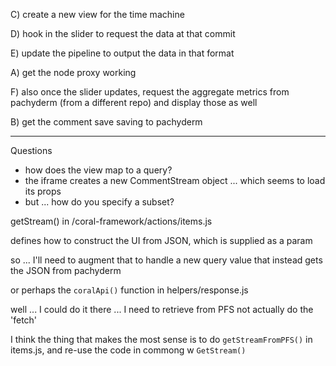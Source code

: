 
C) create a new view for the time machine

D) hook in the slider to request the data at that commit


E) update the pipeline to output the data in that format


A) get the node proxy working

F) also once the slider updates, request the aggregate metrics from pachyderm (from a different repo) and display those as well

B) get the comment save saving to pachyderm


-----

Questions

- how does the view map to a query?
- the iframe creates a new CommentStream object ... which seems to load its props
- but ... how do you specify a subset?


getStream() in /coral-framework/actions/items.js

defines how to construct the UI from JSON, which is supplied as a param

so ... I'll need to augment that to handle a new query value that instead gets the JSON from pachyderm


or perhaps the `coralApi()` function in helpers/response.js

well ... I could do it there ... I need to retrieve from PFS not actually do the 'fetch'

I think the thing that makes the most sense is to do `getStreamFromPFS()` in items.js, and re-use the code in commong w `GetStream()`





